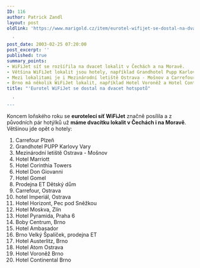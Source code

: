 ```yaml
---
ID: 116
author: Patrick Zandl
layout: post
oldlink: 'https://www.marigold.cz/item/eurotel-wifijet-se-dostal-na-dvacet-hotspotu

  '
post_date: 2003-02-25 07:20:00
post_excerpt: ''
published: true
summary_points:
- WiFiJet síť se rozšířila na dvacet lokalit v Čechách a na Moravě.
- Většina WiFiJet lokalit jsou hotely, například Grandhotel Pupp Karlovy Vary.
- Mezi lokalitami je i Mezinárodní letiště Ostrava - Mošnov a Carrefour Plzeň.
- Brno má několik WiFiJet lokalit, například Hotel Voroněž a Hotel Continental.
title: "'Eurotel WiFiJet se dostal na dvacet hotspotů"

  '
---
```


<p>
Koncem loňského roku se <STRONG>eurotelecí síť WiFiJet</STRONG> značně posílila a z původních pár hotýlků už <STRONG>máme dvacítku lokalit v Čechách i na Moravě</STRONG>. Většinou jde opět o hotely:</p>

<OL>
<LI>Carrefour Plzeň 
<LI>Grandhotel PUPP Karlovy Vary 
<LI>Mezinárodní letiště Ostrava - Mošnov 
<LI>Hotel Marriott 
<LI>Hotel Corinthia Towers 
<LI>Hotel Don Giovanni 
<LI>Hotel Gomel 
<LI>Prodejna ET Dětský dům 
<LI>Carrefour, Ostrava 
<LI>hotel Imperiál, Ostrava 
<LI>Hotel Horizont, Pec pod Sněžkou 
<LI>Hotel Moskva, Zlín 
<LI>Hotel Pyramida, Praha 6 
<LI>Boby Centrum, Brno 
<LI>Hotel Ambasador 
<LI>Brno Velký Špalíček, prodejna ET 
<LI>Hotel Austerlitz, Brno 
<LI>Hotel Atom Ostrava 
<LI>Hotel Voroněž Brno 
<LI>Hotel Continental Brno </LI></OL>